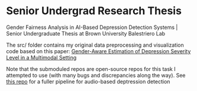 # Senior Undergrad Research Thesis
Gender Fairness Analysis in AI-Based Depression Detection Systems | Senior Undergraduate Thesis at Brown University
Balestriero Lab

The src/ folder contains my original data preprocessing and visualization code based on this paper: [Gender-Aware Estimation of Depression Severity Level in a Multimodal Setting]([url](https://ieeexplore.ieee.org/abstract/document/9534330))

Note that the submoduled repos are open-source repos for this task I attempted to use (with many bugs and discrepancies along the way). See [this repo]([https://github.com/selenajwilliams/depression-detection.git]) for a fuller pipeline for audio-based deptression detection
